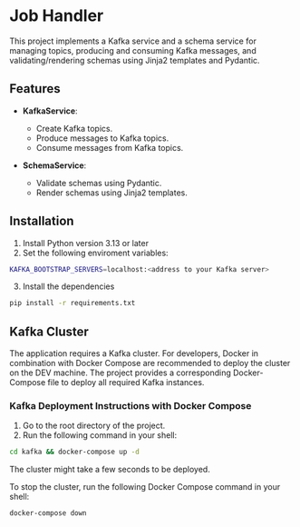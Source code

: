 # Job Handler

This project implements a Kafka service and a schema service for managing topics, producing and consuming Kafka messages, and validating/rendering schemas using Jinja2 templates and Pydantic.

## Features

- **KafkaService**:
  - Create Kafka topics.
  - Produce messages to Kafka topics.
  - Consume messages from Kafka topics.

- **SchemaService**:
  - Validate schemas using Pydantic.
  - Render schemas using Jinja2 templates.

## Installation
1. Install Python version 3.13 or later
2. Set the following enviroment variables:
  ```bash
KAFKA_BOOTSTRAP_SERVERS=localhost:<address to your Kafka server>
```
3. Install the dependencies
```bash
pip install -r requirements.txt
```

## Kafka Cluster
The application requires a Kafka cluster. For developers, Docker in combination with Docker Compose are recommended to deploy the cluster on the DEV machine. The project provides a corresponding Docker-Compose file to deploy all required Kafka instances.
### Kafka Deployment Instructions with Docker Compose
1. Go to the root directory of the project.
2. Run the following command in your shell:
```bash
cd kafka && docker-compose up -d
```

The cluster might take a few seconds to be deployed.

To stop the cluster, run the following Docker Compose command in your shell:
```bash
docker-compose down
```